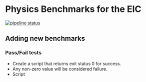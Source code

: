 Physics Benchmarks for the EIC
==============================


[![pipeline status](https://eicweb.phy.anl.gov/jihee.kim/benchmarks/badges/master/pipeline.svg)](https://eicweb.phy.anl.gov/jihee.kim/benchmarks/-/commits/master)



## Adding new benchmarks

### Pass/Fail tests

- Create a script that returns exit status 0 for success.
- Any non-zero value will be considered failure.
- Script  

